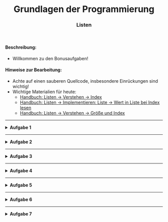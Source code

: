 
<h1 align="center">Grundlagen der Programmierung</h1>
<h3 align="center">Listen</h3>
<br>



#### Beschreibung:

- Willkommen zu den Bonusaufgaben!

#### Hinweise zur Bearbeitung:

- Achte auf einen sauberen Quellcode, insbesondere Einrückungen sind wichtig!
- Wichtige Materialien für heute:
  - [Handbuch: Listen → Verstehen → Index](https://docs.google.com/document/d/13SyoQ3tgIr4T9tiUl42V5kiBGQwV4Lk-XA2SsKf-va0/edit#heading=h.jaj16dkgh70z)
  - [Handbuch: Listen → Implementieren: Liste → Wert in Liste bei Index lesen](https://docs.google.com/document/d/13SyoQ3tgIr4T9tiUl42V5kiBGQwV4Lk-XA2SsKf-va0/edit#heading=h.i0wfp97ecai7)
  - [Handbuch: Listen → Verstehen → Größe und Index](https://docs.google.com/document/d/13SyoQ3tgIr4T9tiUl42V5kiBGQwV4Lk-XA2SsKf-va0/edit#heading=h.kxvrskp9wctg)



---


<details>
<summary><b>Aufgabe 1</b></summary>

Schau dir den nachfolgenden Code an und überlege wie die Ausgabe des Codes aussieht.
```
val fruits:ㅤList<String> = listOf("Banane",ㅤ"Apfel",ㅤ"Birne")
val fruit:ㅤStringㅤ=ㅤfruits[fruits.size - 3]
println(fruit)ㅤㅤㅤㅤㅤ     ㅤㅤㅤㅤ
```

Führe dann den Code in der Datei aus und überprüfe dein Ergebnis.

**Modul für die Aufgabe:** *Aufgabe1*  
**Datei für die Aufgabe:** *01_Textabgabe.kt*

</details>

---


<details>
<summary><b>Aufgabe 2</b></summary>

Schau dir den nachfolgenden Code an und überlege wie die Ausgabe des Codes aussieht.

```
val operatingSystems:ㅤList<String> =ㅤlistOf("Windows",ㅤ"Linux",ㅤ"MacOS",ㅤ"Android",ㅤ"iOS")
valㅤoperatingSystem:ㅤStringㅤ=ㅤoperatingSystems[operatingSystems.size - 4]
println(operatingSystem)ㅤㅤㅤㅤㅤ   
```

Führe dann den Code in der Datei aus und überprüfe dein Ergebnis.

**Modul für die Aufgabe:** *Aufgabe2*  
**Datei für die Aufgabe:** *02_Textabgabe.kt*

</details>

---

<details>
<summary><b>Aufgabe 3</b></summary>

Schau dir den nachfolgenden Code an und überlege wie die Ausgabe des Codes aussieht.  
Notiere dir in dieser Aufgabe dein erwartetes Ergebnis.

```
valㅤsports:ㅤList<String>ㅤ=ㅤlistOf("Fußball",ㅤ"Handball",ㅤ"Golf",ㅤ"Tennis",ㅤ"Volleyball")ㅤㅤㅤㅤ ㅤㅤㅤ
println(sports[4]) ㅤ ㅤ ㅤ ㅤ ㅤ ㅤ ㅤ
println(sports[5])ㅤ ㅤ ㅤ ㅤ ㅤ ㅤ ㅤ 
println(sports[0])ㅤ ㅤ ㅤㅤㅤ ㅤㅤㅤㅤㅤ
println(sports[1])ㅤㅤㅤㅤ  ㅤㅤㅤ
println(sports[2])ㅤㅤㅤ
println(sports[3])ㅤㅤ
ㅤㅤㅤㅤㅤㅤㅤㅤㅤㅤ
```

Führe dann den Code in der Datei aus und überprüfe dein Ergebnis.

**Modul für die Aufgabe:** *Aufgabe3*  
**Datei für die Aufgabe:** *03_Textabgabe.kt*

</details>


---


<details>
<summary><b>Aufgabe 4</b></summary>

Schau dir den nachfolgenden Code an und überlege wie die Ausgabe des Codes aussieht.

```
valㅤnumbers:ㅤList<Int>ㅤ=ㅤlistOf(1,2,3,4,5)
valㅤnumber1:ㅤInt =ㅤnumbers[numbers.size-2] + 5
valㅤnumber2:ㅤInt =ㅤnumbers[numbers.size-3]
println(number1)ㅤㅤㅤㅤ ㅤㅤㅤ
println(number2)ㅤㅤㅤ ㅤㅤㅤ
```

Führe dann den Code in der Datei aus und überprüfe dein Ergebnis.

**Modul für die Aufgabe:** *Aufgabe4*  
**Datei für die Aufgabe:** *04_Textabgabe.kt*

</details>


---


<details>
<summary><b>Aufgabe 5</b></summary>

Schau dir den nachfolgenden Code an und überlege wie die Ausgabe des Codes aussieht.

```
valㅤmyValues:ㅤList<Int>ㅤ=ㅤlistOf(1,ㅤ5,ㅤ6,ㅤ10,ㅤ15,ㅤ2,ㅤ13)
valㅤresult:ㅤIntㅤ=ㅤmyValues[1]ㅤ+ㅤmyValues[3] +ㅤmyValues[6]
println(result)
```

Führe dann den Code in der Datei aus und überprüfe dein Ergebnis.

**Modul für die Aufgabe:** *Aufgabe5*  
**Datei für die Aufgabe:** *05_Textabgabe.kt*

</details>



---


<details>
<summary><b>Aufgabe 6</b></summary>

Weise in der Datei der Konstante index den richtigen Wert zu, 
sodass in der Liste der String "Kotlin" ausgewählt und in der Konsole ausgegeben wird.

```
valㅤprogrammingLanguages:ㅤList<String>ㅤ=ㅤlistOf("Java",ㅤ"Python",ㅤ"ABAP",ㅤ"JavaScript",ㅤ"Kotlin",ㅤ"Swift",ㅤ"C#")
val index: Int =
val myProgrammingLanguage: String = programmingLanguages[index]
println(myProgrammingLanguage)
```

Führe dann den Code in der Datei aus und überprüfe dein Ergebnis.

**Modul für die Aufgabe:** *Aufgabe6*  
**Datei für die Aufgabe:** *06_Textabgabe.kt*

</details>


---


<details>
<summary><b>Aufgabe 7</b></summary>

Passe den Code so an, dass der Variable sport der Wert "Handball" aus der Liste zugewiesen wird  
und in der Konsole entsprechend "Handball" ausgegeben wird.  
Folgende Einschränkungen müssen dabei beachtet werden:
- Du darfst nicht die Zeile Code verändern, in der die Liste sports definiert wird.

```
varㅤsports:ㅤList<String>ㅤ=ㅤlistOf("Football",ㅤ"Handball",ㅤ"Basketball",) // Diese Zeile darf nicht verändert werden!

// todo: Passe den Code ab hier an.
varㅤsport: Int = sports[sports.size + 1]ㅤㅤㅤㅤㅤㅤ
println(sport)ㅤㅤㅤㅤㅤㅤㅤ   ㅤㅤㅤㅤㅤㅤ
```

**Modul für die Aufgabe:** *Aufgabe7*  
**Datei für die Aufgabe:** *07_Textabgabe.kt*

</details>